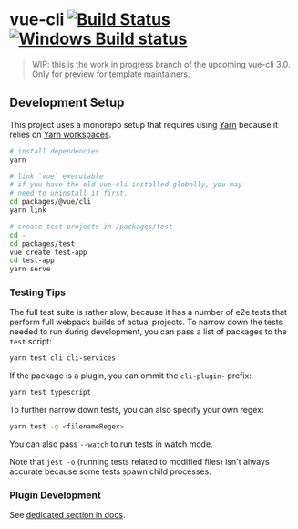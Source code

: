 # vue-cli [![Build Status](https://circleci.com/gh/vuejs/vue-cli/tree/next.svg?style=shield)](https://circleci.com/gh/vuejs/vue-cli/tree/next) [![Windows Build status](https://ci.appveyor.com/api/projects/status/487fqt71e4kf46iv/branch/next?svg=true)](https://ci.appveyor.com/project/yyx990803/vue-cli-6b0a6/branch/next)

> WIP: this is the work in progress branch of the upcoming vue-cli 3.0.
> Only for preview for template maintainers.

## Development Setup

This project uses a monorepo setup that requires using [Yarn](https://yarnpkg.com) because it relies on [Yarn workspaces](https://yarnpkg.com/blog/2017/08/02/introducing-workspaces/).

``` sh
# install dependencies
yarn

# link `vue` executable
# if you have the old vue-cli installed globally, you may
# need to uninstall it first.
cd packages/@vue/cli
yarn link

# create test projects in /packages/test
cd -
cd packages/test
vue create test-app
cd test-app
yarn serve
```

### Testing Tips

The full test suite is rather slow, because it has a number of e2e tests that perform full webpack builds of actual projects. To narrow down the tests needed to run during development, you can pass a list of packages to the `test` script:

``` sh
yarn test cli cli-services
```

If the package is a plugin, you can ommit the `cli-plugin-` prefix:

``` sh
yarn test typescript
```

To further narrow down tests, you can also specify your own regex:

``` sh
yarn test -g <filenameRegex>
```

You can also pass `--watch` to run tests in watch mode.

Note that `jest -o` (running tests related to modified files) isn't always accurate because some tests spawn child processes.

### Plugin Development

See [dedicated section in docs](https://github.com/vuejs/vue-cli/tree/next/docs/Plugin.md).
